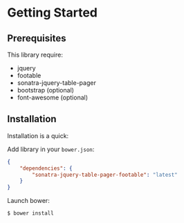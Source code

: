 Getting Started
===============

Prerequisites
-------------

This library require:

- jquery
- footable
- sonatra-jquery-table-pager
- bootstrap (optional)
- font-awesome (optional)

Installation
------------

Installation is a quick:

Add library in your `bower.json`:

```json
{
    "dependencies": {
        "sonatra-jquery-table-pager-footable": "latest"
    }
}
```

Launch bower:

```bash
$ bower install
```
